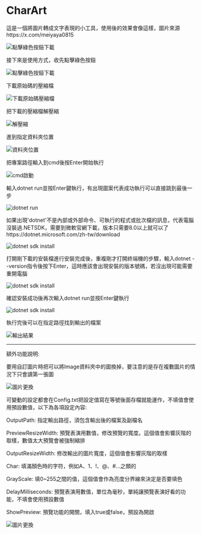 # CharArt
這是一個將圖片轉成文字表現的小工具，使用後的效果會像這樣，圖片來源https://x.com/meiyaya0815

![點擊綠色按鈕下載](https://github.com/user-attachments/assets/73160296-c4be-4c21-a67a-3d20eda51c03)

接下來是使用方式，收先點擊綠色按鈕

![點擊綠色按鈕下載](https://github.com/user-attachments/assets/7ab4bd4a-7b23-43db-aaf1-245631a30a51)

下載原始碼的壓縮檔

![下載原始碼壓縮檔](https://github.com/user-attachments/assets/143cc925-8245-41bd-b209-165b6b9c09e9)

把下載的壓縮檔解壓縮

![解壓縮](https://github.com/user-attachments/assets/da434e9e-55a4-4f34-a6a6-351adf35988b)

進到指定資料夾位置

![資料夾位置](https://github.com/user-attachments/assets/d86d302d-8d72-4560-b40b-f833ec677027)

把專案路徑輸入到cmd後按Enter開始執行

![cmd啟動](https://github.com/user-attachments/assets/7401a6d5-192c-43d3-bee3-1e1989869f60)

輸入dotnet run並按Enter鍵執行，有出現圖案代表成功執行可以直接跳到最後一步

![dotnet run](https://github.com/user-attachments/assets/62d04473-c65c-4946-801e-c0c824d1052b)

如果出現'dotnet'不是內部或外部命令、可執行的程式或批次檔的訊息，代表電腦沒裝過.NETSDK，需要到微軟官網下載，版本只需要8.0以上就可以了https://dotnet.microsoft.com/zh-tw/download

![dotnet sdk install](https://github.com/user-attachments/assets/ad22f389-ccac-4011-a6c4-a499f499d576)

打開剛下載的安裝檔進行安裝完成後，重複剛才打開終端機的步驟，輸入dotnet --version指令後按下Enter，這時應該會出現安裝的版本號碼，若沒出現可能需要重開電腦

![dotnet sdk install](https://github.com/user-attachments/assets/9b448eea-96ad-4fcf-87fd-ce5fcf82a69a)

確認安裝成功後再次輸入dotnet run並按Enter鍵執行

![dotnet sdk install](https://github.com/user-attachments/assets/61348ccc-ec96-4700-94a3-5eed50855523)

執行完後可以在指定路徑找到輸出的檔案

![輸出結果](https://github.com/user-attachments/assets/47258f79-8790-439c-b72a-5bb229e30c4f)

---

額外功能說明:

要用自訂圖片時把可以將Image資料夾中的圖換掉，要注意的是存在複數圖片的情況下只會讀第一張圖

![圖片更換](https://github.com/user-attachments/assets/8904d063-bde5-46c5-be26-44a066617fcf)

可變動的設定都會在Config.txt把設定值寫在等號後面存檔就能運作，不填值會使用預設數值，以下為各項設定內容:

OutputPath: 指定輸出路徑，須包含輸出後的檔案及副檔名

PreviewResizeWidth: 預覽表演用數值，修改預覽的寬度。這個值會影響灰階的取樣，數值太大預覽會被強制縮排

OutputResizeWidth: 修改輸出的圖片寬度，這個值會影響灰階的取樣

Char: 填滿顏色時的字符，例如A、1、!、@、#...之類的

GrayScale: 填0~255之間的值，這個值會作為亮度分界線來決定是否要填色

DelayMilliseconds: 預覽表演用數值，單位為毫秒，單純讓預覽表演好看的功能，不填會使用預設數值

ShowPreview: 預覽功能的開關，填入true或false，預設為開啟

![圖片更換](https://github.com/user-attachments/assets/87caa8db-ebe7-4d0c-9f8b-a479eb632173)
